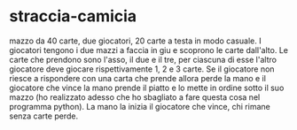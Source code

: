 # straccia-camicia

mazzo da 40 carte, due giocatori, 20 carte a testa in modo casuale. I giocatori tengono i due mazzi a faccia in giu e scoprono le carte dall'alto.
Le carte che prendono sono l'asso, il due e il tre, per ciascuna di esse l'altro giocatore deve giocare rispettivamente 1, 2 e 3 carte.
Se il giocatore non riesce a rispondere con una carta che prende allora perde la mano e il giocatore che vince la mano prende il piatto e lo mette in ordine sotto il suo mazzo (ho realizzato adesso che ho sbagliato a fare questa cosa nel programma python). La mano la inizia il giocatore che vince, chi rimane senza carte perde.
